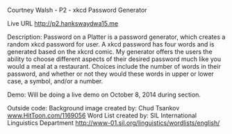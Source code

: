 Courtney Walsh - P2 - xkcd Password Generator

Live URL
http://p2.hankswaydwa15.me

Description:
Password on a Platter is a password generator, which creates a random xkcd password for user. A xkcd password has four words and is generated based on the xkcrd comic. My generator offers the users the ability to choose different aspects of their desired password much like you would a meal at a restaurant. Choices include the number of words in their password, and whether or not they would these words in upper or lower case, a symbol, and/or a number.

Demo:
Will be doing a live demo on October 8, 2014 during section. 


Outside code:
Background image created by: Chud Tsankov www.HitToon.com/1169056
Word List created by: SIL International Linguistics Department http://www-01.sil.org/linguistics/wordlists/english/
